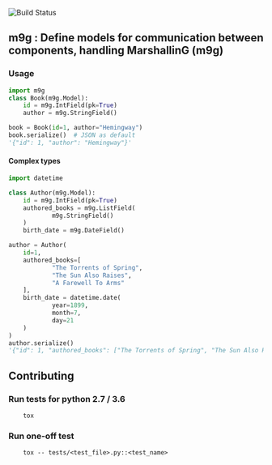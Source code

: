 ![Build Status](https://github.com/radiocutfm/m9g/workflows/Run%20tests/badge.svg)

## m9g : Define models for communication between components, handling MarshallinG (m9g)

### Usage


```python
import m9g
class Book(m9g.Model):
    id = m9g.IntField(pk=True)
    author = m9g.StringField()

book = Book(id=1, author="Hemingway")
book.serialize()  # JSON as default
'{"id": 1, "author": "Hemingway"}'
```


#### Complex types

```python
import datetime

class Author(m9g.Model):
    id = m9g.IntField(pk=True)
    authored_books = m9g.ListField(
            m9g.StringField()
    )
    birth_date = m9g.DateField()

author = Author(
    id=1,
    authored_books=[
            "The Torrents of Spring",
            "The Sun Also Raises",
            "A Farewell To Arms"
    ],
    birth_date = datetime.date(
            year=1899,
            month=7,
            day=21
    )
)
author.serialize()
'{"id": 1, "authored_books": ["The Torrents of Spring", "The Sun Also Raises", "A Farewell To Arms"], "birth_date": "1899-07-21"}'

```


## Contributing

### Run tests for python 2.7 / 3.6

```shell
    tox
```

### Run one-off test

```shell
    tox -- tests/<test_file>.py::<test_name>
```
